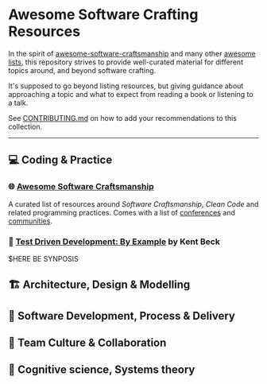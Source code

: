 # Awesome Software Crafting Resources

In the spirit of [awesome-software-craftsmanship](https://github.com/benas/awesome-software-craftsmanship) and many other [awesome lists](https://github.com/sindresorhus/awesome), this repository strives to provide well-curated material for different topics around, and beyond software crafting.

It's supposed to go beyond listing resources, but giving guidance about approaching a topic and what to expect from reading a book or listening to a talk.

See [CONTRIBUTING.md](./CONTRIBUTING.md) on how to add your recommendations to this collection.

----

## 💻 Coding & Practice ‍

### 🌐 [Awesome Software Craftsmanship](https://github.com/benas/awesome-software-craftsmanship)

A curated list of resources around *Software Craftsmanship*, *Clean Code* and related programming practices. Comes with a list of [conferences](https://github.com/benas/awesome-software-craftsmanship#school-conferences) and [communities](https://github.com/benas/awesome-software-craftsmanship#school-communities).

### 📖 [Test Driven Development: By Example](https://www.goodreads.com/book/show/387190.Test_Driven_Development) by Kent Beck

$HERE BE SYNPOSIS

## 🏗️ Architecture, Design & Modelling

## 🚀 Software Development, Process & Delivery

## 🤗 Team Culture & Collaboration

## 🤔 Cognitive science, Systems theory
